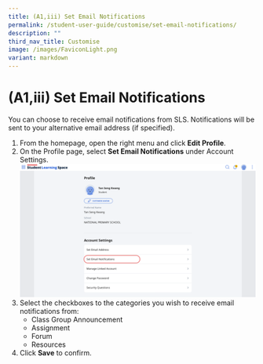 ```yaml
---
title: (A1,iii) Set Email Notifications
permalink: /student-user-guide/customise/set-email-notifications/
description: ""
third_nav_title: Customise
image: /images/FaviconLight.png
variant: markdown
---
```

<h1 id="set-email-notifications-new-">(A1,iii) Set Email Notifications</h1>
<p>You can choose to receive email notifications from SLS. Notifications will be sent to your alternative email address (if specified).</p>
<ol>
<li>From the homepage, open the right menu and click <strong>Edit Profile</strong>.</li>
<li>On the Profile page, select <strong>Set Email Notifications</strong> under Account Settings. <img src="/images/1Student/Cu-EmailNotifications.png"></li>
<li>Select the checkboxes to the categories you wish to receive email notifications from:<ul>
<li>Class Group Announcement</li>
<li>Assignment</li>
<li>Forum</li>
<li>Resources</li>
</ul>
</li>
	<li>Click <strong>Save</strong> to confirm.</li>
</ol>